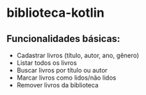 # biblioteca-kotlin
## Funcionalidades básicas:

- Cadastrar livros (título, autor, ano, gênero)
- Listar todos os livros
- Buscar livros por título ou autor
- Marcar livros como lidos/não lidos
- Remover livros da biblioteca

